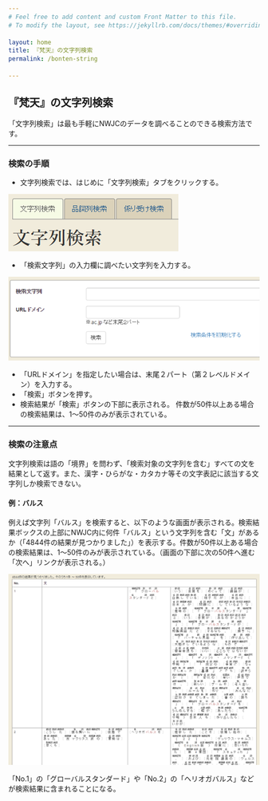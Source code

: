 ```yaml
---
# Feel free to add content and custom Front Matter to this file.
# To modify the layout, see https://jekyllrb.com/docs/themes/#overriding-theme-defaults

layout: home
title: 『梵天』の文字列検索
permalink: /bonten-string

---
```

## 『梵天』の文字列検索

「文字列検索」は最も手軽にNWJCのデータを調べることのできる検索方法です。

___

### 検索の手順
- 文字列検索では、はじめに「文字列検索」タブをクリックする。

![文字列検索](images/bon02.png?raw=true "文字列検索")

- 「検索文字列」の入力欄に調べたい文字列を入力する。

![文字列検索](images/bon03.png?raw=true "文字列検索")

- 「URLドメイン」を指定したい場合は、末尾２パート（第２レベルドメイン）を入力する。
- 「検索」ボタンを押す。
- 検索結果が「検索」ボタンの下部に表示される。
件数が50件以上ある場合の検索結果は、1～50件のみが表示されている。

___

### 検索の注意点

文字列検索は語の「境界」を問わず、「検索対象の文字列を含む」すべての文を結果として返す。また、漢字・ひらがな・カタカナ等その文字表記に該当する文字列しか検索できない。

#### 例：バルス
例えば文字列「バルス」を検索すると、以下のような画面が表示される。検索結果ボックスの上部にNWJC内に何件「バルス」という文字列を含む「文」があるか（「4844件の結果が見つかりました」）を表示する。件数が50件以上ある場合の検索結果は、1～50件のみが表示されている。（画面の下部に次の50件へ進む「次へ」リンクが表示される。）

![検索結果](images/bon04.png?raw=true "検索結果")

「No.1」の「グローバルスタンダード」や「No.2」の「ヘリオガバルス」などが検索結果に含まれることになる。